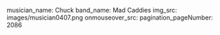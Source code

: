 musician_name: Chuck
band_name: Mad Caddies
img_src: images/musician0407.png
onmouseover_src: 
pagination_pageNumber: 2086